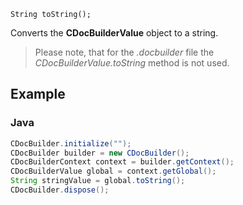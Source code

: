 `String toString();`

Converts the **CDocBuilderValue** object to a string.

> Please note, that for the *.docbuilder* file the *CDocBuilderValue.toString* method is not used.

## Example

### Java

``` java
CDocBuilder.initialize("");
CDocBuilder builder = new CDocBuilder();
CDocBuilderContext context = builder.getContext();
CDocBuilderValue global = context.getGlobal();
String stringValue = global.toString();
CDocBuilder.dispose();
```

